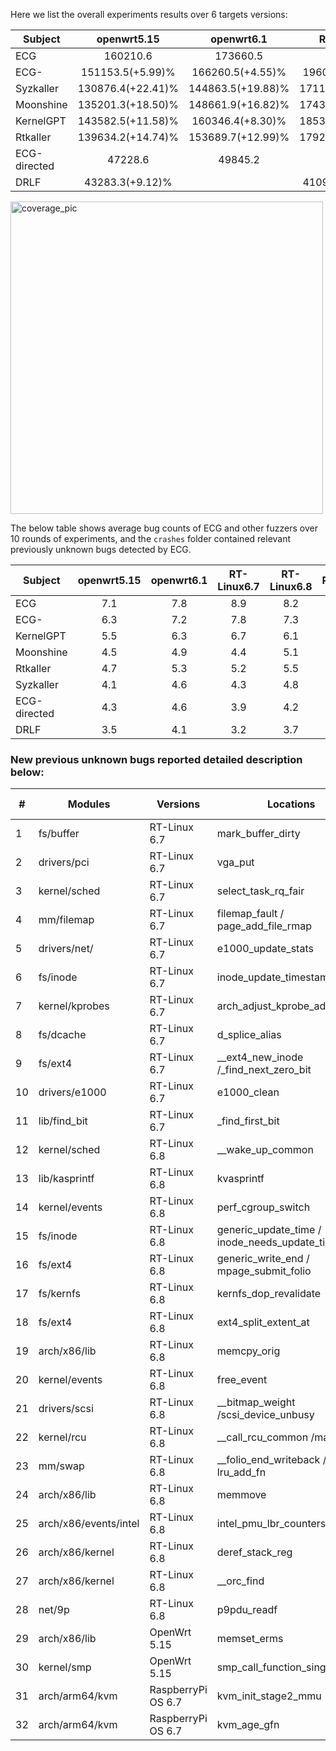 Here we list the overall experiments results over 6 targets versions:

| Subject      |       openwrt5.15      |       openwrt6.1       |       RT-Linux6.7      |       RT-Linux6.8      |       RaspiOS6.7       |      RT-Linuxv6.8      |         Overall         |
|--------------|:----------------------:|:----------------------:|:----------------------:|:----------------------:|:----------------------:|:----------------------:|:-----------------------:|
| ECG          |        160210.6        |        173660.5        |        206004.3        |        215922.5        |        176111.4        |        168805.2        |        183,452.4        |
| ECG-         |  151153.5(+5.99)% |  166260.5(+4.55)% |  196004.3(+5.10)% |  203922.5(+5.88)% |  165550.9(+6.38)% | 151640.6(+11.32)% |   172422.1(+6.4)%  |
| Syzkaller    | 130876.4(+22.41)% | 144863.5(+19.88)% | 171117.3(+20.39)% | 172977.7(+24.83)% | 139509.9(+26.24)% | 134090.6(+25.89)% | 148,905.8(+23.20)% |
| Moonshine    | 135201.3(+18.50)% | 148661.9(+16.82)% | 174380.2(+18.14)% | 178459.3(+20.99)% | 145825.3(+20.77)% | 138891.7(+21.54)% | 153,569.9(+19.46)% |
| KernelGPT    | 143582.5(+11.58)% |  160346.4(+8.30)% | 185393.4(+11.12)% | 193854.7(+11.38)% | 158850.5(+10.87)% | 149928.1(+12.59)% | 165,325.9(+10.96)% |
| Rtkaller     | 139634.2(+14.74)% | 153689.7(+12.99)% | 179253.7(+14.92)% | 184209.4(+17.22)% | 151840.7(+15.98)% | 144622.3(+16.72)% |  158873.6(+15.47)% |
| ECG-directed |         47228.6        |         49845.2        |         46180.7        |         44865.5        |         47228.6        |         49856.5        |         47534.1         |
| DRLF         |  43283.3(+9.12)%  |                        |  41099.7(+12.36)% |  40445.2(+10.93)% |  43585.6(+8.36)%  |  43754.4(+13.95)% |  42802.4(+11.05)%  |

<div align="left">
  <img src="https://github.com/zzqq0212/ECG/blob/main/ECG/experiments/covrage.png" height="500px" alt="coverage_pic" >
</div>

The below table shows average bug counts of ECG and other fuzzers over 10 rounds of experiments, and the `crashes` folder contained relevant previously unknown bugs detected by ECG.

| Subject      | openwrt5.15 | openwrt6.1 | RT-Linux6.7 | RT-Linux6.8 | RaspiOS6.7 | RaspiOS6.8 | Total |
|--------------|:-----------:|:----------:|:-----------:|:-----------:|:----------:|:----------:|:-----:|
| ECG          |     7.1     |     7.8    |     8.9     |     8.2     |     6.5    |     7.4    |  45.9 |
| ECG-         |     6.3     |     7.2    |     7.8     |     7.3     |     5.8    |     6.4    |  40.8 |
| KernelGPT    |     5.5     |     6.3    |     6.7     |     6.1     |     5.2    |     5.7    |  35.5 |
| Moonshine    |     4.5     |     4.9    |     4.4     |     5.1     |     4.2    |     4.7    |  27.8 |
| Rtkaller     |     4.7     |     5.3    |     5.2     |     5.5     |     4.6    |     5.1    |  30.4 |
| Syzkaller    |     4.1     |     4.6    |     4.3     |     4.8     |     3.9    |     3.7    |  25.4 |
| ECG-directed |     4.3     |     4.6    |     3.9     |     4.2     |     4.1    |     3.5    |  24.6 |
| DRLF         |     3.5     |     4.1    |     3.2     |     3.7     |     3.6    |     3.1    |  21.2 |


### New previous unknown bugs reported detailed description below:

| \#                    | Modules               | Versions           | Locations                                          | Bug Types         |
|-----------------------|-----------------------|--------------------|----------------------------------------------------|-------------------|
| 1                     | fs/buffer             | RT-Linux 6.7       | mark\_buffer\_dirty                                | logic error       |
| 2  | drivers/pci           | RT-Linux 6.7       | vga\_put                                           | logic error       |
| 3                     | kernel/sched          | RT-Linux 6.7       | select\_task\_rq\_fair                             | deadlock          |
| 4  | mm/filemap            | RT-Linux 6.7       | filemap\_fault / page\_add\_file\_rmap             | data race         |
| 5                     | drivers/net/          | RT-Linux 6.7       | e1000\_update\_stats                               | memory corruption |
| 6  | fs/inode              | RT-Linux 6.7       | inode\_update\_timestamps                          | data race         |
| 7                     | kernel/kprobes        | RT-Linux 6.7       | arch\_adjust\_kprobe\_addr                         | logic error       |
| 8  | fs/dcache             | RT-Linux 6.7       | d\_splice\_alias                                   | data race         |
| 9                     | fs/ext4               | RT-Linux 6.7       | \_\_ext4\_new\_inode /\_find\_next\_zero\_bit      | data race         |
| 10 | drivers/e1000         | RT-Linux 6.7       | e1000\_clean                                       | data race         |
| 11                    | lib/find\_bit         | RT-Linux 6.7       | \_find\_first\_bit                                 | data race         |
| 12 | kernel/sched          | RT-Linux 6.8       | \_\_wake\_up\_common                               | null-ptr defer    |
| 13                    | lib/kasprintf         | RT-Linux 6.8       | kvasprintf                                         | logic error       |
| 14 | kernel/events         | RT-Linux 6.8       | perf\_cgroup\_switch                               | logic error       |
| 15                    | fs/inode              | RT-Linux 6.8       | generic\_update\_time / inode\_needs\_update\_time | data race         |
| 16 | fs/ext4               | RT-Linux 6.8       | generic\_write\_end / mpage\_submit\_folio         | data race         |
| 17                    | fs/kernfs             | RT-Linux 6.8       | kernfs\_dop\_revalidate                            | memory corruption |
| 18 | fs/ext4               | RT-Linux 6.8       | ext4\_split\_extent\_at                            | memory corruption |
| 19                    | arch/x86/lib          | RT-Linux 6.8       | memcpy\_orig                                       | out-of-bounds     |
| 20 | kernel/events         | RT-Linux 6.8       | free\_event                                        | logic error       |
| 21                    | drivers/scsi          | RT-Linux 6.8       | \_\_bitmap\_weight /scsi\_device\_unbusy           | data race         |
| 22 | kernel/rcu            | RT-Linux 6.8       | \_\_call\_rcu\_common /mas\_walk                   | data race         |
| 23                    | mm/swap               | RT-Linux 6.8       | \_\_folio\_end\_writeback / lru\_add\_fn           | data race         |
| 24 | arch/x86/lib          | RT-Linux 6.8       | memmove                                            | memory corruption |
| 25                    | arch/x86/events/intel | RT-Linux 6.8       | intel\_pmu\_lbr\_counters\_reorder                 | logic error       |
| 26 | arch/x86/kernel       | RT-Linux 6.8       | deref\_stack\_reg                                  | logic error       |
| 27                    | arch/x86/kernel       | RT-Linux 6.8       | \_\_orc\_find                                      | memory leak       |
| 28 | net/9p                | RT-Linux 6.8       | p9pdu\_readf                                       | memory leak       |
| 29                    | arch/x86/lib          | OpenWrt 5.15       | memset\_erms                                       | logic error       |
| 30 | kernel/smp            | OpenWrt 5.15       | smp\_call\_function\_single                        | logic error       |
| 31                    | arch/arm64/kvm        | RaspberryPi OS 6.7 | kvm\_init\_stage2\_mmu                             | memory leak       |
| 32 | arch/arm64/kvm        | RaspberryPi OS 6.7 | kvm\_age\_gfn                                      | logic error       |